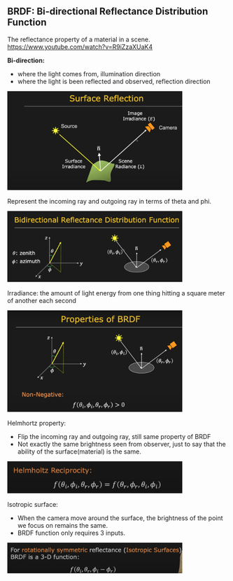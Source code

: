## BRDF: Bi-directional Reflectance Distribution Function

The reflectance property of a material in a scene.
https://www.youtube.com/watch?v=R9iZzaXUaK4

**Bi-direction:** 
- where the light comes from, illumination direction 
- where the light is been reflected and observed, reflection direction

<img src="brdf-1.png" width="400">

Represent the incoming ray and outgoing ray in terms of theta and phi.

<img src="brdf-2.png" width="400">

Irradiance: the amount of light energy from one thing hitting a square meter of another each second

<img src="brdf-3.png" width="400">

Helmhortz property: 
- Flip the incoming ray and outgoing ray, still same property of BRDF
- Not exactly the same brightness seen from observer, just to say that the ability of the surface(material) is the same.

<img src="brdf-4.png" width="400">

Isotropic surface: 
- When the camera move around the surface, the brightness of the point we focus on remains the same.
- BRDF function only requires 3 inputs.

<img src="brdf-5.png" width="400">
